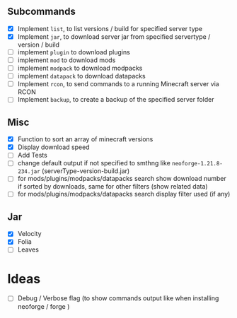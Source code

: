 ## Subcommands

- [x] Implement `list`, to list versions / build for specified server type
- [x] Implement `jar`, to download server jar from specified servertype / version / build
- [ ] implement `plugin` to download plugins
- [ ] implement `mod` to download mods
- [ ] implement `modpack` to download modpacks
- [ ] implement `datapack` to download datapacks
- [ ] Implement `rcon`, to send commands to a running Minecraft server via RCON
- [ ] Implement `backup`, to create a backup of the specified server folder

## Misc

- [x] Function to sort an array of minecraft versions
- [x] Display download speed
- [ ] Add Tests
- [ ] change default output if not specified to smthng like `neoforge-1.21.8-234.jar` (serverType-version-build.jar)
- [ ] for mods/plugins/modpacks/datapacks search show download number if sorted by downloads, same for other filters (show related data)
- [ ] for mods/plugins/modpacks/datapacks search display filter used (if any)

## Jar

- [x] Velocity
- [x] Folia
- [ ] Leaves

# Ideas

- [ ] Debug / Verbose flag (to show commands output like when installing neoforge / forge )
